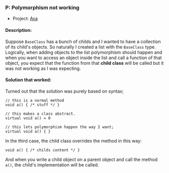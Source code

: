 ### P: Polymorphism not working
- Project: [Ava](https://github.com/funktional-stdo/ava)

#### Description:

Suppose `BaseClass` has a bunch of childs and I wanted to have a collection of its child's objects. So naturally I created a list with the `BaseClass` type. Logically, when adding objects to the list polymorphism should happen and when you want to access an object inside the list and call a function of that object, you expect that the function from that **child class** will be called but it was not working as I was expecting.

#### Solution that worked:

Turned out that the solution was purely based on syntax;

```
// this is a normal method
void a() { /* stuff */ }

// this makes a class abstract.
virtual void a() = 0 

// this lets polymorphism happen the way I want; 
virtual void a() { }
```

In the third case, the child class overrides the method in this way:
```
void a() { /* childs content */ }
```
And when you write a child object on a parent object and call the method `a()`, the child's implementation will be called.
